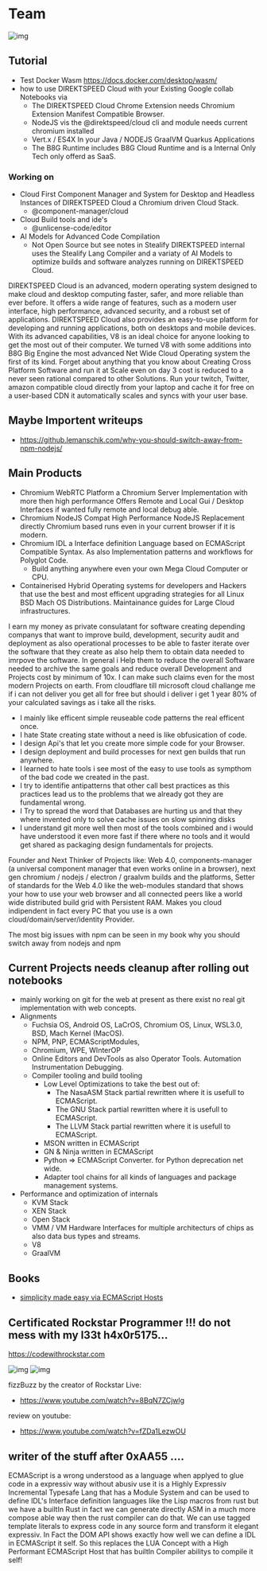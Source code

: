 # Team
![img](https://upload.wikimedia.org/wikipedia/commons/6/6a/Chromium_11_Wordmark_Logo.svg)

## Tutorial 
- Test Docker Wasm https://docs.docker.com/desktop/wasm/
- how to use DIREKTSPEED Cloud with your Existing Google collab Notebooks via 
  - The DIREKTSPEED Cloud Chrome Extension needs Chromium Extension Manifest Compatible Browser.
  - NodeJS vis the @direktspeed/cloud cli and module needs current chromium installed
  - Vert.x / ES4X In your Java / NODEJS GraalVM Quarkus Applications 
  - The B8G Runtime includes B8G Cloud Runtime and is a Internal Only Tech only offerd as SaaS. 

### Working on
- Cloud First Component Manager and System for Desktop and Headless Instances of DIREKTSPEED Cloud a Chromium driven Cloud Stack.
  - @component-manager/cloud
- Cloud Build tools and ide's
  - @unlicense-code/editor
- AI Models for Advanced Code Compilation
  - Not Open Source but see notes in Stealify DIREKTSPEED internal uses the Stealify Lang Compiler and a variaty of AI Models to optimize builds and software analyzes running on DIREKTSPEED Cloud. 


DIREKTSPEED Cloud is an advanced, modern operating system designed to make cloud and desktop computing faster, safer, and more reliable than ever before. It offers a wide range of features, such as a modern user interface, high performance, advanced security, and a robust set of applications. DIREKTSPEED Cloud also provides an easy-to-use platform for developing and running applications, both on desktops and mobile devices. With its advanced capabilities, V8 is an ideal choice for anyone looking to get the most out of their computer. We turned V8 with some additions into B8G Big Engine the most advanced Net Wide Cloud Operating system the first of its kind. Forget about anything that you know about Creating Cross Platform Software and run it at Scale even on day 3 cost is reduced to a never seen rational compared to other Solutions. Run your twitch, Twitter, amazon compatible cloud directly from your laptop and cache it for free on a user-based CDN it automatically scales and syncs with your user base.

## Maybe Importent writeups
- https://github.lemanschik.com/why-you-should-switch-away-from-npm-nodejs/

## Main Products
- Chromium WebRTC Platform a Chromium Server Implementation with more then high performance Offers Remote and Local Gui / Desktop Interfaces if wanted fully remote and local debug able.
- Chromium NodeJS Compat High Performance NodeJS Replacement directly Chromium based runs even in your current browser if it is modern.
- Chromium IDL a Interface definition Language based on ECMAScript Compatible Syntax. As also Implementation patterns and workflows for Polyglot Code.
  - Build anything anywhere even your own Mega Cloud Computer or CPU.
- Containerised Hybrid Operating systems for developers and Hackers that use the best and most efficent upgrading strategies for all Linux BSD Mach OS  Distributions. Maintainance guides for Large Cloud infrastructures.

I earn my money as private consulatant for software creating depending companys that want to improve build, development, security audit and deployment as also operational processes to be able to faster iterate over the software that they create as also help them to obtain data needed to imrpove the software. In general i Help them to reduce the overall Software needed to archive the same goals and reduce overall Development and Projects cost by minimum of 10x. I can make such claims even for the most modern Projects on earth. From cloudflare till microsoft cloud challange me if i can not deliver you get all for free but should i deliver i get 1 year 80% of your calculated savings as i take all the risks.

- I mainly like efficent simple reuseable code patterns the real efficent once.
- I hate State creating state without a need is like obfusication of code. 
- I design Api's that let you create more simple code for your Browser. 
- I design deployment and build processes for next gen builds that run anywhere. 
- I learned to hate tools i see most of the easy to use tools as sympthom of the bad code we created in the past.
- I try to identifie antipatterns that other call best practices as this practices lead us to the problems that we already got they are fundamental wrong.
- I Try to spread the word that Databases are hurting us and that they where invented only to solve cache issues on slow spinning disks 
- I understand git more well then most of the tools combined and i would have understood it even more fast if there where no tools and it would get shared as packaging design fundamentals for projects. 

Founder and Next Thinker of Projects like: Web 4.0, components-manager (a universal component manager that even works online in a browser), next gen chromium / nodejs / electron / graalvm builds and the platforms, Setter of standards for the Web 4.0 like the web-modules standard that shows your how to use your web browser and all connected peers like a world wide distributed build grid with Persistent RAM. Makes you cloud indipendent in fact every PC that you use is a own cloud/domain/server/identity Provider.

The most big issues with npm can be seen in my book why you should switch away from nodejs and npm

## Current Projects needs cleanup after rolling out notebooks
- mainly working on git for the web at present as there exist no real git implementation with web concepts.
- Alignments
  - Fuchsia OS, Android OS, LaCrOS, Chromium OS, Linux, WSL3.0, BSD, Mach Kernel (MacOS).
  - NPM, PNP, ECMAScriptModules, 
  - Chromium, WPE, WInterOP
  - Online Editors and DevTools as also Operator Tools. Automation Instrumentation Debugging.
  - Compiler tooling and build tooling
    - Low Level Optimizations to take the best out of:
      - The NasaASM Stack partial rewritten where it is usefull to ECMAScript.
      - The GNU Stack partial rewritten where it is usefull to ECMAScript.
      - The LLVM Stack partial rewritten where it is usefull to ECMAScript.
    - MSON written in ECMAScript
    - GN & Ninja written in ECMAScript
    - Python => ECMAScript Converter. for Python deprecation net wide. 
    - Adapter tool chains for all kinds of languages and package management systems. 
 - Performance and optimization of internals
   - KVM Stack 
   - XEN Stack
   - Open Stack
   - VMM / VM Hardware Interfaces for multiple architecturs of chips as also data bus types and streams. 
   - V8
   - GraalVM

## Books
- [simplicity made easy via ECMAScript Hosts](https://github.com/lemanschik/simplicity-made-easy)

## Certificated Rockstar Programmer !!! do not mess with my l33t h4x0r5175...
https://codewithrockstar.com

![img](https://codewithrockstar.com/media/wallpaper/ui_ux_wallpaper_preview.png)
![img](https://codewithrockstar.com/media/wallpaper/vim_hater_preview.png)

fizzBuzz by the creator of Rockstar Live:
- https://www.youtube.com/watch?v=8BqN7ZCjwlg

review on youtube: 
- https://www.youtube.com/watch?v=fZDa1LezwOU

## writer of the stuff after 0xAA55 ....


ECMAScript is a wrong understood as a language when applyed to glue code in a expressiv way without abusiv use it is a Highly Expressiv Incremental
Typesafe Lang that has a Module System and can be used to define IDL's Interface definition languages like the Lisp macros from rust but we have a builtIn Rust in fact we can generate directly ASM in a much more compose able way then the rust compiler can do that. We can use tagged template literals to express code in any source form and transform it elegant expressiv. In Fact the DOM API shows exactly how well we can define a IDL in ECMAScript it self.
So this replaces the LUA Concept with a High Performant ECMAScript Host that has builtIn Compiler abilitys to compile it self!
